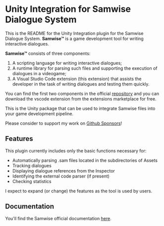 # Unity Integration for Samwise Dialogue System

This is the README for the Unity Integration plugin for the Samwise Dialogue System.
**Samwise™** is a game development tool for writing interactive dialogues. 

**Samwise™** consists of three components:
1. A scripting language for writing interactive dialogues;
2. A runtime library for parsing such files and supporting the execution of dialogues in a videogame;
3. A Visual Studio Code extension (this extension) that assists the developer in the task of writing dialogues and testing them quickly.

You can find the first two components in the official [repository](https://github.com/davidebarbieri/samwise)
and you can download the vscode extension from the extensions marketplace for free.

This is the Unity package that can be used to integrate Samwise files into your game development pipeline.

Please consider to support my work on [Github Sponsors](https://github.com/sponsors/davidebarbieri)!

## Features

This plugin currently includes only the basic functions necessary for:

- Automatically parsing .sam files located in the subdirectories of Assets
- Tracking dialogues
- Displaying dialogue references from the Inspector
- Identifying the external code parser (if present)
- Checking statistics

I expect to expand (or change) the features as the tool is used by users.

## Documentation

You'll find the Samwise official documentation [here](https://davidebarbieri.github.io/samwise/).